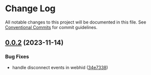 # Change Log

All notable changes to this project will be documented in this file.
See [Conventional Commits](https://conventionalcommits.org) for commit guidelines.

## [0.0.2](https://github.com/nytamin/spacemouse/compare/v0.0.1...v0.0.2) (2023-11-14)


### Bug Fixes

* handle disconnect events in webhid ([34e7338](https://github.com/nytamin/spacemouse/commit/34e73387e080d0b2d8f8add51f1582d876449459))
